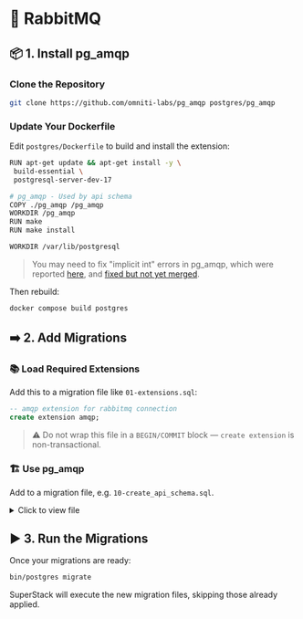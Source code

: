 # 🐰 RabbitMQ

## 📦 1. Install pg_amqp

### Clone the Repository

```sh
git clone https://github.com/omniti-labs/pg_amqp postgres/pg_amqp
```

### Update Your Dockerfile

Edit `postgres/Dockerfile` to build and install the extension:

```sh
RUN apt-get update && apt-get install -y \
 build-essential \
 postgresql-server-dev-17

# pg_amqp - Used by api schema
COPY ./pg_amqp /pg_amqp
WORKDIR /pg_amqp
RUN make
RUN make install

WORKDIR /var/lib/postgresql
```

> You may need to fix "implicit int" errors in pg_amqp, which were reported
> [here](), and [fixed but not yet
> merged](https://github.com/omniti-labs/pg_amqp/pull/43).

Then rebuild:

```sh
docker compose build postgres
```

## ➡️ 2. Add Migrations

### 📚 Load Required Extensions

Add this to a migration file like `01-extensions.sql`:

```sql
-- amqp extension for rabbitmq connection
create extension amqp;
```

> ⚠️ Do not wrap this file in a `BEGIN/COMMIT` block — `create extension` is
> non-transactional.

### 🏗 Use pg_amqp

Add to a migration file, e.g. `10-create_api_schema.sql`.

<details>
<summary>Click to view file</summary>

```sql
-- 10-create_api_schema.sql
begin;

create table api.task (
  id serial primary key,
  name text not null
);

create function api.task_updated() returns void
language plpgsql as $$
begin
  perform amqp.publish(1, 'amq.topic', 'tasks', json_build_object('event', 'task_updated', 'command', command)::text);
end;
$$;

create trigger task_updated
before update on api.task
for each row execute procedure api.task_updated();

commit;
```

</details>

## ▶️ 3. Run the Migrations

Once your migrations are ready:

```sh
bin/postgres migrate
```

SuperStack will execute the new migration files, skipping those already
applied.
